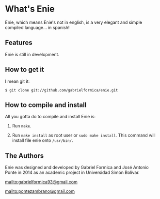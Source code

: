 # What's Enie

Enie, which means Enie's not in english, is a very elegant and simple compiled 
language... in spanish!

## Features

Enie is still in development.

## How to get it

I mean git it:

    $ git clone git://github.com/gabrielformica/enie.git

## How to compile and install

All you gotta do to compile and install Enie is:

1.  Run `make`.

2.  Run `make install` as root user or `sudo make install`.
    This command will install file enie onto `/usr/bin/`.


## The Authors

Enie was designed and developed by Gabriel Formica and José Antonio Ponte in
2014 as an academic project in Universidad Simón Bolívar.

<mailto:gabrielformica93@gmail.com>

<mailto:pontezambrano@gmail.com>
